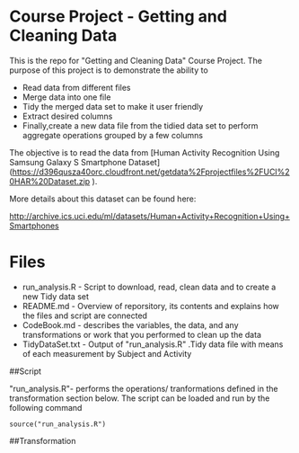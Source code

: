 # Course Project - Getting and Cleaning Data

This is the repo for "Getting and Cleaning Data" Course Project. The purpose of this project is to demonstrate the ability to

- Read data from different files
- Merge data into one file 
- Tidy the merged data set to make it user friendly
- Extract desired columns 
- Finally,create a new data file from the tidied data set to perform aggregate operations grouped by a few columns

The objective is to read the data from [Human Activity Recognition Using Samsung Galaxy S Smartphone Dataset] (https://d396qusza40orc.cloudfront.net/getdata%2Fprojectfiles%2FUCI%20HAR%20Dataset.zip ). 

More details about this dataset can be found here:

http://archive.ics.uci.edu/ml/datasets/Human+Activity+Recognition+Using+Smartphones 

# Files

* run_analysis.R - Script to download, read, clean data and to create a new Tidy data set
* README.md - Overview of reporsitory, its contents and explains how the files and script are connected
* CodeBook.md - describes the variables, the data, and any transformations or work that you performed to clean up the data
* TidyDataSet.txt - Output of "run_analysis.R" .Tidy data file with means of each measurement by Subject and Activity

##Script

"run_analysis.R"- performs the operations/ tranformations defined in the transformation section below. The script can be loaded and run by the following command

```
source("run_analysis.R")
```
##Transformation



